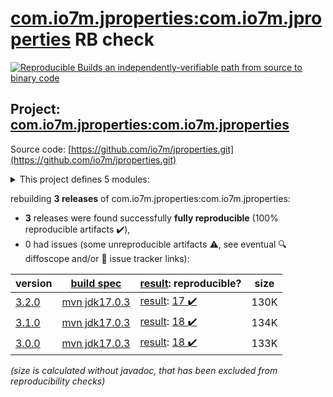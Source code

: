 [com.io7m.jproperties:com.io7m.jproperties](https://central.sonatype.com/artifact/com.io7m.jproperties/com.io7m.jproperties/versions) RB check
=======

[![Reproducible Builds](https://reproducible-builds.org/images/logos/rb.svg) an independently-verifiable path from source to binary code](https://reproducible-builds.org/)

## Project: [com.io7m.jproperties:com.io7m.jproperties](https://central.sonatype.com/artifact/com.io7m.jproperties/com.io7m.jproperties/versions)

Source code: [https://github.com/io7m/jproperties.git](https://github.com/io7m/jproperties.git)

<details><summary>This project defines 5 modules:</summary>

* [com.io7m.jproperties:com.io7m.jproperties](https://central.sonatype.com/artifact/com.io7m.jproperties/com.io7m.jproperties/3.2.0)
* [com.io7m.jproperties:com.io7m.jproperties.core](https://central.sonatype.com/artifact/com.io7m.jproperties/com.io7m.jproperties.core/3.2.0)
* [com.io7m.jproperties:com.io7m.jproperties.documentation](https://central.sonatype.com/artifact/com.io7m.jproperties/com.io7m.jproperties.documentation/3.2.0)
* [com.io7m.jproperties:com.io7m.jproperties.monad](https://central.sonatype.com/artifact/com.io7m.jproperties/com.io7m.jproperties.monad/3.2.0)
* [com.io7m.jproperties:com.io7m.jproperties.tests](https://central.sonatype.com/artifact/com.io7m.jproperties/com.io7m.jproperties.tests/3.2.0)
</details>

rebuilding **3 releases** of com.io7m.jproperties:com.io7m.jproperties:
- **3** releases were found successfully **fully reproducible** (100% reproducible artifacts :heavy_check_mark:),
- 0 had issues (some unreproducible artifacts :warning:, see eventual :mag: diffoscope and/or :memo: issue tracker links):

| version | [build spec](/BUILDSPEC.md) | [result](https://reproducible-builds.org/docs/jvm/): reproducible? | size |
| -- | --------- | ------ | -- |
| [3.2.0](https://central.sonatype.com/artifact/com.io7m.jproperties/com.io7m.jproperties/3.2.0/pom) | [mvn jdk17.0.3](com.io7m.jproperties-3.2.0.buildspec) | [result](com.io7m.jproperties-3.2.0.buildinfo): [17 :heavy_check_mark: ](com.io7m.jproperties-3.2.0.buildcompare) | 130K |
| [3.1.0](https://central.sonatype.com/artifact/com.io7m.jproperties/com.io7m.jproperties/3.1.0/pom) | [mvn jdk17.0.3](com.io7m.jproperties-3.1.0.buildspec) | [result](com.io7m.jproperties-3.1.0.buildinfo): [18 :heavy_check_mark: ](com.io7m.jproperties-3.1.0.buildcompare) | 134K |
| [3.0.0](https://central.sonatype.com/artifact/com.io7m.jproperties/com.io7m.jproperties/3.0.0/pom) | [mvn jdk17.0.3](com.io7m.jproperties-3.0.0.buildspec) | [result](com.io7m.jproperties-3.0.0.buildinfo): [18 :heavy_check_mark: ](com.io7m.jproperties-3.0.0.buildcompare) | 133K |

<i>(size is calculated without javadoc, that has been excluded from reproducibility checks)</i>
